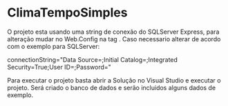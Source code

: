 # ClimaTempoSimples
 
O projeto esta usando uma string de conexão do SQLServer Express, para alteração mudar no Web.Config na tag <connectionStrings>. Caso necessario alterar de acordo com o exemplo para SQLServer:
 
 connectionString="Data Source=<Instancia>;Initial Catalog=<Banco de dados>;Integrated Security=True;User ID=<Usuario>;Password=<Senha>"
 
 Para executar o projeto basta abrir a Solução no Visual Studio e executar o projeto. Será criado o banco de dados e serão incluidos alguns dados de exemplo.
